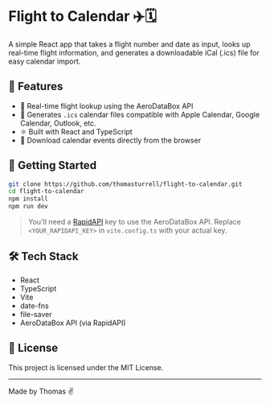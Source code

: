 # Flight to Calendar ✈️🗓

A simple React app that takes a flight number and date as input, looks up real-time flight information, and generates a downloadable iCal (.ics) file for easy calendar import.

## 🚀 Features

- 🛫 Real-time flight lookup using the AeroDataBox API
- 📅 Generates `.ics` calendar files compatible with Apple Calendar, Google Calendar, Outlook, etc.
- ⚛️ Built with React and TypeScript
- 💾 Download calendar events directly from the browser

## 🔧 Getting Started

```bash
git clone https://github.com/thomasturrell/flight-to-calendar.git
cd flight-to-calendar
npm install
npm run dev
```

> You'll need a [RapidAPI](https://rapidapi.com/) key to use the AeroDataBox API. Replace `<YOUR_RAPIDAPI_KEY>` in `vite.config.ts` with your actual key.
## 🛠 Tech Stack

- React
- TypeScript
- Vite
- date-fns
- file-saver
- AeroDataBox API (via RapidAPI)

## 📄 License

This project is licensed under the MIT License.

---

Made by Thomas ✌️
